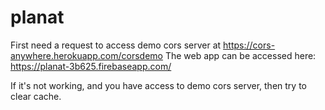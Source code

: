 # planat
First need a request to access demo cors server at https://cors-anywhere.herokuapp.com/corsdemo
The web app can be accessed here: https://planat-3b625.firebaseapp.com/

If it's not working, and you have access to demo cors server, then try to clear cache.
